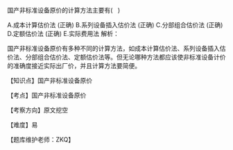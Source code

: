 <p>国产非标准设备原价的计算方法主要有( &nbsp; )</p>
A.成本计算估价法  (正确)
B.系列设备插入估价法  (正确)
C.分部组合估价法  (正确)
D.定额估价法  (正确)
E.实际费用法
解析：<p>国产非标准设备原价有多种不同的计算方法，如成本计算估价法、系列设备插入估价法、分部组合估价法、定额估价法等。但无论哪种方法都应该使非标准设备计价的准确度接近实际出厂价，并且计算方法要简便。</p><p>【知识点】国产非标准设备原价</p><p>【考点】国产非标准设备原价</p><p>【考察方向】原文挖空</p><p>【难度】易</p><p>【题库维护老师：ZKQ】</p>
